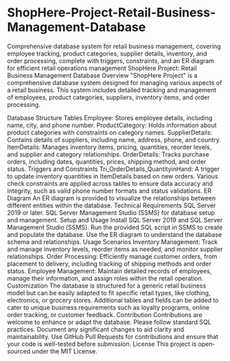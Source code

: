 # ShopHere-Project-Retail-Business-Management-Database
Comprehensive database system for retail business management, covering employee tracking, product categories, supplier details, inventory, and order processing, complete with triggers, constraints, and an ER diagram for efficient retail operations management
ShopHere Project: Retail Business Management Database
Overview
"ShopHere Project" is a comprehensive database system designed for managing various aspects of a retail business. This system includes detailed tracking and management of employees, product categories, suppliers, inventory items, and order processing.

Database Structure
Tables
Employee: Stores employee details, including name, city, and phone number.
ProductCategory: Holds information about product categories with constraints on category names.
SupplierDetails: Contains details of suppliers, including name, address, phone, and country.
ItemDetails: Manages inventory items, pricing, quantities, reorder levels, and supplier and category relationships.
OrderDetails: Tracks purchase orders, including dates, quantities, prices, shipping method, and order status.
Triggers and Constraints
Tri_OrderDetails_QuantityinHand: A trigger to update inventory quantities in ItemDetails based on new orders.
Various check constraints are applied across tables to ensure data accuracy and integrity, such as valid phone number formats and status validations.
ER Diagram
An ER diagram is provided to visualize the relationships between different entities within the database.
Technical Requirements
SQL Server 2019 or later.
SQL Server Management Studio (SSMS) for database setup and management.
Setup and Usage
Install SQL Server 2019 and SQL Server Management Studio (SSMS).
Run the provided SQL script in SSMS to create and populate the database.
Use the ER diagram to understand the database schema and relationships.
Usage Scenarios
Inventory Management: Track and manage inventory levels, reorder items as needed, and monitor supplier relationships.
Order Processing: Efficiently manage customer orders, from placement to delivery, including tracking of shipping methods and order status.
Employee Management: Maintain detailed records of employees, manage their information, and assign roles within the retail operation.
Customization
The database is structured for a generic retail business model but can be easily adapted to fit specific retail types, like clothing, electronics, or grocery stores.
Additional tables and fields can be added to cater to unique business requirements such as loyalty programs, online order tracking, or customer feedback.
Contribution
Contributions are welcome to enhance or adapt the database.
Please follow standard SQL practices.
Document any significant changes to aid clarity and maintainability.
Use GitHub Pull Requests for contributions and ensure that your code is well-tested before submission.
License
This project is open-sourced under the MIT License.




